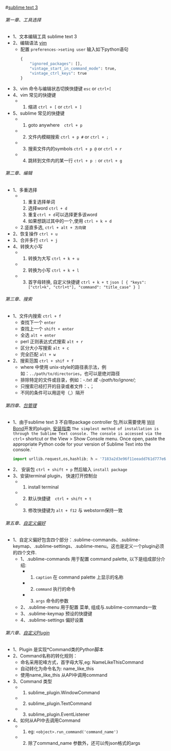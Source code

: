 #[sublime text 3](http://docs.sublimetext.tw/)


###### 第一章、工具选择
+ 1、文本编辑工具 sublime text 3
+ 2、编辑语法 [vim](https://github.com/sublimehq/Vintage)
  + 配置
    `preferences->seting user`
    输入如下python语句
    ```python
    {
		"ignored_packages": [],
		"vintage_start_in_command_mode": true,
		"vintage_ctrl_keys": true
	}
	```
+ 3、vim 命令与编辑状态切换快捷键 `esc` or `ctrl+[`
+ 4、vim 常见的快捷键
	+ 1. 缩进  `ctrl + [`  or `ctrl + ]`
+ 5、sublime 常见的快捷键
    + 1. goto anywhere　`ctrl + p`
    + 2. 文件内模糊搜索 `ctrl + p #` or `ctrl + ;`
    + 3. 搜索文件内的symbols `ctrl + p @` or `ctrl + r`
    + 4. 跳转到文件内的某一行 `ctrl + p :` or `ctrl + g`


###### 第二章、编辑
+ 1、多重选择
	+ 1. 重复选择单词
		1. 选择word `ctrl + d`
		2. 重复`ctrl + d`可以选择更多该word
		3. 如果想跳过其中的一个,使用 `ctrl + k + d`
	+ 2.竖直多选, `ctrl + alt + 方向键`
+ 2、恢复操作 `ctrl + u`
+ 3、合并多行 `ctrl + j`
+ 4、转换大小写
    + 1. 转换为大写 `ctrl + k + u`
    + 2. 转换为小写 `ctrl + k + l`
    + 3. 首字母转换, 自定义快捷键 `ctrl + k + t`
	     `json [ { "keys": ["ctrl+k", "ctrl+t"], "command": "title_case" } ]`

###### 第三章、搜索
+ 1、文件内搜索 `ctrl + f`
    + 查找下一个 `enter`
    + 查找上一个 `shift + enter`
    + 全选 `alt + enter`
    + perl 正则表达式式搜索 `alt + r`
    + 区分大小写搜索 `alt + c`
    + 完全匹配 `alt + w`
+ 2、搜索范围 `ctrl + shif + f`
    + where 中使用 unix-style的路径表示法，例如：`../path/to/directories`，也可以是绝对路径
    + 排除特定的文件或目录，例如：-*.txt 或 -/path/to/ignore/*;
    + 只搜索已经打开的目录或者文件：<open files>、<open files>；
    + 不同的条件可以用逗号（,）隔开

###### 第四章、[包管理](http://docs.sublimetext.info/en/latest/extensibility/plugins.html)
+ 1、由于sublime text 3 不自带package controller 包,所以需要使用 [Will Bond](http://wbond.net/)开发的plugin, [安装指南](https://sublime.wbond.net/installation#st3)
     `The simplest method of installation is through the Sublime Text console. The console is accessed via the ctrl+` shortcut or the View > Show Console menu. Once open, paste the appropriate Python code for your version of Sublime Text into the console.`
     ```python
     import urllib.request,os,hashlib; h = '7183a2d3e96f11eeadd761d777e62404' + 'e330c659d4bb41d3bdf022e94cab3cd0'; pf = 'Package Control.sublime-package'; ipp = sublime.installed_packages_path(); urllib.request.install_opener( urllib.request.build_opener( urllib.request.ProxyHandler()) ); by = urllib.request.urlopen( 'http://sublime.wbond.net/' + pf.replace(' ', '%20')).read(); dh = hashlib.sha256(by).hexdigest(); print('Error validating download (got %s instead of %s), please try manual install' % (dh, h)) if dh != h else open(os.path.join( ipp, pf), 'wb' ).write(by)
     ```
+ 2、 安装包 `ctrl + shift + p`  然后输入 `install package`
+ 3、安装terminal plugin， 快速打开控制台
     + 1. install terminal
     + 2. 默认快捷键　`ctrl + shift + t`
     + 3. 修改快捷键为 `alt + f12` 与 webstorm保持一致

###### 第五章、[自定义偏好](http://docs.sublimetext.info/en/latest/reference/command_palette.html)
+ 1、自定义偏好包含四个部分：.sublime-commands、.sublime-keymap、.sublime-settings、.sublime-menu。这也是定义一个plugin必须的四个文件.
	+ 1、.sublime-commands 用于配置 command palette, 以下是组成部分介绍:
		+ 1. `caption` 在 command palette 上显示的名称
		+ 2. `command` 执行的命令
		+ 3. `args` 命令的参数
	+ 2、.sublime-menu 用于配置 菜单, 组成与.sublime-commands一致
	+ 3、.sublime-keymap 预设的快捷键
	+ 4、.sublime-settings 偏好设置

###### 第六章、[自定义Plugin](http://docs.sublimetext.info/en/latest/reference/plugins.html)
+ 1、Plugin 是实现*Command类的Python脚本
+ 2、Command名称的转化规则：
	+ 命名采用驼峰方式，首字母大写,eg: NameLikeThisCommand
	+ 自动转化为命令名为: name_like_this
	+ 使用name_like_this 从API中调用command
+ 3、Command 类型
	+ 1. sublime_plugin.WindowCommand
	+ 2. sublime_plugin.TextCommand
	+ 3. sublime_plugin.EventListener 
+ 4、如何从API中去调用Command
    + 1. eg: `<object>.run_command('command_name')` 
    + 2. 除了command_name 参数外，还可以传json格式的args		
